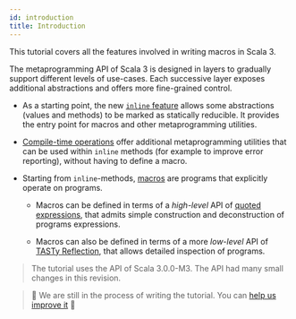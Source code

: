 ```yaml
---
id: introduction
title: Introduction
---
```


This tutorial covers all the features involved in writing macros in Scala 3.

The metaprogramming API of Scala 3 is designed in layers to gradually
support different levels of use-cases. Each successive layer exposes additional
abstractions and offers more fine-grained control.

- As a starting point, the new [`inline` feature](inline.md) allows some abstractions (values and methods) to be marked as statically reducible. 
  It provides the entry point for macros and other metaprogramming utilities.

- [Compile-time operations](compiletime.md) offer additional metaprogramming utilities that can be used within `inline` methods (for example to improve error reporting), without having to define a macro.

- Starting from `inline`-methods, [macros](macros.md) are programs that explicitly operate on programs.

  - Macros can be defined in terms of a _high-level_ API of [quoted expressions](quotes.md), that admits simple construction and deconstruction of programs expressions.

  - Macros can also be defined in terms of a more _low-level_ API of [TASTy Reflection](reflection.md), that allows detailed inspection of programs.



> The tutorial uses the API of Scala 3.0.0-M3. The API had many small changes in this revision.

> 🚧 We are still in the process of writing the tutorial. You can [help us improve it][contributing] 🚧

[inline]: tutorial/inline.md
[contributing]: contributing.md
[compiletime]: tutorial/compiletime.md

